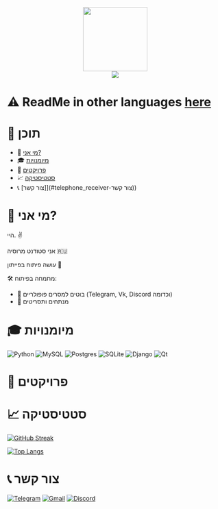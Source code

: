 <div align="center">
  <img src="https://media.giphy.com/media/3oKIPnAiaMCws8nOsE/giphy.gif" width=150>
</div>

<div align="center">
  <img src="https://komarev.com/ghpvc/?username=PepeCh1ll&color=red&style=flat-square">
</div>

# :warning: ReadMe in other languages [here](https://github.com/PepeCh1ll/PepeCh1ll)

# :page_facing_up: תוכן

- :man: [מי אני?](#man-מי--אני)
- :mortar_board: [מיומנויות](#mortar_board-מיומנויות)
- :floppy_disk: [פרויקטים](#floppy_disk-פרויקטים)
- :chart_with_upwards_trend: [סטטיסטיקה](#chart_with_upwards_trend-סטטיסטיקה)
- :telephone_receiver: [צור קשר]](#telephone_receiver-צור קשר))

# :man: מי אני?

היי. :v:

אני סטודנט מרוסיה :ru:

עושה פיתוח בפייתון :snake:

:hammer_and_wrench: מתמחה בפיתוח:
- :space_invader: בוטים למסרים פופולריים (Telegram, Vk, Discord וכדומה)
- :wrench: מנתחים ותסריטים

# :mortar_board: מיומנויות

![Python](https://img.shields.io/badge/python-3670A0?style=for-the-badge&logo=python&logoColor=ffdd54)
![MySQL](https://img.shields.io/badge/mysql-%2300f.svg?style=for-the-badge&logo=mysql&logoColor=white)
![Postgres](https://img.shields.io/badge/postgres-%23316192.svg?style=for-the-badge&logo=postgresql&logoColor=white)
![SQLite](https://img.shields.io/badge/sqlite-%2307405e.svg?style=for-the-badge&logo=sqlite&logoColor=white)
![Django](https://img.shields.io/badge/django-%23092E20.svg?style=for-the-badge&logo=django&logoColor=white)
![Qt](https://img.shields.io/badge/Qt-%23217346.svg?style=for-the-badge&logo=Qt&logoColor=white)

# :floppy_disk: פרויקטים

# :chart_with_upwards_trend: סטטיסטיקה

[![GitHub Streak](http://github-readme-streak-stats.herokuapp.com?user=PepeCh1ll&theme=dark&date_format=j%20M%5B%20Y%5D&locale=he)](https://git.io/streak-stats)

[![Top Langs](https://github-readme-stats.vercel.app/api/top-langs/?username=PepeCh1ll&layout=compact&theme=dark&locale=en)](https://github.com/anuraghazra/github-readme-stats)

# :telephone_receiver: צור קשר

[![Telegram](https://img.shields.io/badge/Telegram-2CA5E0?style=for-the-badge&logo=telegram&logoColor=white)](https://t.me/k0t0hlebushek)
[![Gmail](https://img.shields.io/badge/Gmail-D14836?style=for-the-badge&logo=gmail&logoColor=white)](mailto:kotohlebushek@mail.ru)
[![Discord](https://img.shields.io/badge/Discord-%237289DA.svg?style=for-the-badge&logo=discord&logoColor=white)](https://discord.com/users/628531217817665537)
